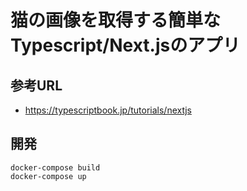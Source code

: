 # 猫の画像を取得する簡単なTypescript/Next.jsのアプリ

## 参考URL
- https://typescriptbook.jp/tutorials/nextjs

## 開発
```
docker-compose build
docker-compose up
```
